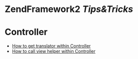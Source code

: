 ZendFramework2 *Tips&amp;Tricks*
==============================

# Controller
* [How to get translator within Controller](https://github.com/uran1980/zf2-tips-and-tricks/blob/master/Controller/how-to%20get-translator-within-controller.md)
* [How to call view helper within Controller](https://github.com/uran1980/zf2-tips-and-tricks/blob/master/Controller/how-to-call-view-helper-within-controller.md)
